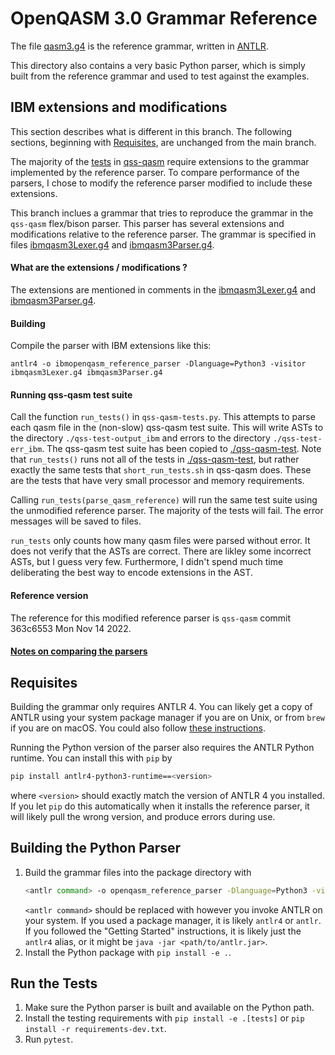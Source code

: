 # OpenQASM 3.0 Grammar Reference

The file [qasm3.g4](./qasm3.g4) is the reference grammar, written in [ANTLR](https://www.antlr.org/).

This directory also contains a very basic Python parser, which is simply built from the reference grammar and used to test against the examples.

## IBM extensions and modifications

This section describes what is different in this branch. The following sections, beginning with [Requisites](#requisites),
are unchanged from the main branch.

The majority of the [tests](https://github.ibm.com/IBM-Q-Software/qss-qasm/tree/master/tests/src) in
[qss-qasm](https://github.ibm.com/IBM-Q-Software/qss-qasm) require extensions to the grammar implemented by the reference parser.
To compare performance of the parsers, I chose to modify the reference parser modified to include these extensions.

This branch inclues a grammar that tries to reproduce the grammar in the `qss-qasm` flex/bison parser. This parser
has several extensions and modifications relative to the reference parser.
The grammar is specified in files [ibmqasm3Lexer.g4](./ibmqasm3Lexer.g4) and [ibmqasm3Parser.g4](./ibmqasm3Parser.g4).

#### What are the extensions / modifications ?

The extensions are mentioned in comments in the [ibmqasm3Lexer.g4](./ibmqasm3Lexer.g4) and [ibmqasm3Parser.g4](./ibmqasm3Parser.g4).

#### Building

Compile the parser with IBM extensions like this:
```shell
antlr4 -o ibmopenqasm_reference_parser -Dlanguage=Python3 -visitor ibmqasm3Lexer.g4 ibmqasm3Parser.g4
```

#### Running qss-qasm test suite

Call the function `run_tests()` in `qss-qasm-tests.py`. This attempts to parse each qasm file in the
(non-slow) qss-qasm test suite. This will write ASTs to the directory `./qss-test-output_ibm` and errors to the directory 
`./qss-test-err_ibm`.
The qss-qasm test suite has been copied to [./qss-qasm-test](https://github.ibm.com/John-Lapeyre/openqasm/tree/ibmqasm/source/grammar/qss-qasm-test).
Note that `run_tests()` runs not all of the tests in [./qss-qasm-test](https://github.ibm.com/John-Lapeyre/openqasm/tree/ibmqasm/source/grammar/qss-qasm-test),
but rather exactly the same tests that `short_run_tests.sh` in qss-qasm does.
These are the tests that have very small processor and memory requirements.

Calling `run_tests(parse_qasm_reference)` will run the same test suite using the unmodified reference parser. The
majority of the tests will fail. The error messages will be saved to files.

`run_tests` only counts how many qasm files were parsed without error. It does not verify that the ASTs are correct.
There are likley some incorrect ASTs, but I guess very few. Furthermore, I didn't spend much time deliberating the
best way to encode extensions in the AST.

#### Reference version

The reference for this modified reference parser is `qss-qasm` commit 363c6553 Mon Nov 14 2022.

#### [Notes on comparing the parsers](./CompareParsers.md)

## Requisites

Building the grammar only requires ANTLR 4.
You can likely get a copy of ANTLR using your system package manager if you are on Unix, or from `brew` if you are on macOS.
You could also follow [these instructions](https://github.com/antlr/antlr4/blob/master/doc/getting-started.md).

Running the Python version of the parser also requires the ANTLR Python runtime.
You can install this with `pip` by
```bash
pip install antlr4-python3-runtime==<version>
```
where `<version>` should exactly match the version of ANTLR 4 you installed.
If you let `pip` do this automatically when it installs the reference parser, it will likely pull the wrong version, and produce errors during use.


## Building the Python Parser

1. Build the grammar files into the package directory with
    ```bash
    <antlr command> -o openqasm_reference_parser -Dlanguage=Python3 -visitor qasm3Lexer.g4 qasm3Parser.g4
    ```
   `<antlr command>` should be replaced with however you invoke ANTLR on your system.
   If you used a package manager, it is likely `antlr4` or `antlr`.
   If you followed the "Getting Started" instructions, it is likely just the `antlr4` alias, or it might be `java -jar <path/to/antlr.jar>`.
2. Install the Python package with `pip install -e .`.


## Run the Tests

1. Make sure the Python parser is built and available on the Python path.
2. Install the testing requirements with `pip install -e .[tests]` or `pip install -r requirements-dev.txt`.
3. Run `pytest`.
